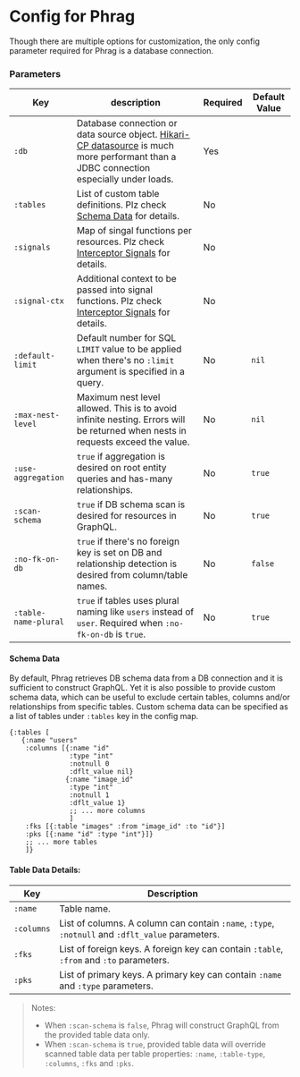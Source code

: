 # Config for Phrag

Though there are multiple options for customization, the only config parameter required for Phrag is a database connection.

### Parameters

| Key                  | description                                                                                                                                                                   | Required | Default Value |
| -------------------- | ----------------------------------------------------------------------------------------------------------------------------------------------------------------------------- | -------- | ------------- |
| `:db`                | Database connection or data source object. [Hikari-CP datasource](https://github.com/tomekw/hikari-cp) is much more performant than a JDBC connection especially under loads. | Yes      |               |
| `:tables`            | List of custom table definitions. Plz check [Schema Data](#schema-data) for details.                                                                                          | No       |               |
| `:signals`           | Map of singal functions per resources. Plz check [Interceptor Signals](interceptor.md) for details.                                                                           | No       |               |
| `:signal-ctx`        | Additional context to be passed into signal functions. Plz check [Interceptor Signals](interceptor.md) for details.                                                           | No       |               |
| `:default-limit`     | Default number for SQL `LIMIT` value to be applied when there's no `:limit` argument is specified in a query.                                                                 | No       | `nil`         |
| `:max-nest-level`    | Maximum nest level allowed. This is to avoid infinite nesting. Errors will be returned when nests in requests exceed the value.                                               | No       | `nil`         |
| `:use-aggregation`   | `true` if aggregation is desired on root entity queries and has-many relationships.                                                                                           | No       | `true`        |
| `:scan-schema`       | `true` if DB schema scan is desired for resources in GraphQL.                                                                                                                 | No       | `true`        |
| `:no-fk-on-db`       | `true` if there's no foreign key is set on DB and relationship detection is desired from column/table names.                                                                  | No       | `false`       |
| `:table-name-plural` | `true` if tables uses plural naming like `users` instead of `user`. Required when `:no-fk-on-db` is `true`.                                                                   | No       | `true`        |

#### Schema Data

By default, Phrag retrieves DB schema data from a DB connection and it is sufficient to construct GraphQL. Yet it is also possible to provide custom schema data, which can be useful to exclude certain tables, columns and/or relationships from specific tables. Custom schema data can be specified as a list of tables under `:tables` key in the config map.

```edn
{:tables [
   {:name "users"
    :columns [{:name "id"
       	       :type "int"
               :notnull 0
               :dflt_value nil}
              {:name "image_id"
               :type "int"
               :notnull 1
               :dflt_value 1}
	           ;; ... more columns
	           ]
    :fks [{:table "images" :from "image_id" :to "id"}]
    :pks [{:name "id" :type "int"}]}
    ;; ... more tables
    ]}
```

#### Table Data Details:

| Key        | Description                                                                                      |
| ---------- | ------------------------------------------------------------------------------------------------ |
| `:name`    | Table name.                                                                                      |
| `:columns` | List of columns. A column can contain `:name`, `:type`, `:notnull` and `:dflt_value` parameters. |
| `:fks`     | List of foreign keys. A foreign key can contain `:table`, `:from` and `:to` parameters.          |
| `:pks`     | List of primary keys. A primary key can contain `:name` and `:type` parameters.                  |

> Notes:
>
> - When `:scan-schema` is `false`, Phrag will construct GraphQL from the provided table data only.
> - When `:scan-schema` is `true`, provided table data will override scanned table data per table properties: `:name`, `:table-type`, `:columns`, `:fks` and `:pks`.
